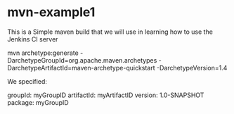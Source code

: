 # mvn-example1

This is a Simple maven build that we will use in learning how to use the Jenkins CI server

mvn archetype:generate -DarchetypeGroupId=org.apache.maven.archetypes -DarchetypeArtifactId=maven-archetype-quickstart -DarchetypeVersion=1.4

We specified:

groupId: myGroupID
artifactId: myArtifactID
version: 1.0-SNAPSHOT
package: myGroupID